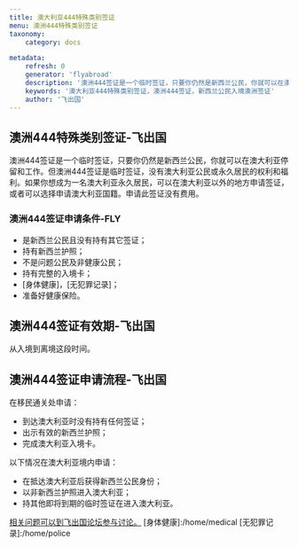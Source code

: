 ```yaml
---
title: 澳大利亚444特殊类别签证
menu: 澳洲444特殊类别签证
taxonomy:
    category: docs

metadata:
    refresh: 0
    generator: 'flyabroad'
    description: '澳洲444签证是一个临时签证，只要你仍然是新西兰公民，你就可以在澳大利亚停留和工作。但澳洲444签证是临时签证，没有澳大利亚公民或永久居民的权利和福利。如果你想成为一名澳大利亚永久居民，可以在澳大利亚以外的地方申请签证，或者可以选择申请澳大利亚国籍。申请此签证没有费用。'
    keywords: '澳大利亚444特殊类别签证，澳洲444签证，新西兰公民入境澳洲签证'
    author: '飞出国'
---
```


## 澳洲444特殊类别签证-飞出国

澳洲444签证是一个临时签证，只要你仍然是新西兰公民，你就可以在澳大利亚停留和工作。但澳洲444签证是临时签证，没有澳大利亚公民或永久居民的权利和福利。如果你想成为一名澳大利亚永久居民，可以在澳大利亚以外的地方申请签证，或者可以选择申请澳大利亚国籍。申请此签证没有费用。

### 澳洲444签证申请条件-FLY

* 是新西兰公民且没有持有其它签证；
* 持有新西兰护照；
* 不是问题公民及非健康公民；
* 持有完整的入境卡；
* [身体健康]，[无犯罪记录]；
* 准备好健康保险。

## 澳洲444签证有效期-飞出国

从入境到离境这段时间。

## 澳洲444签证申请流程-飞出国

在移民通关处申请：

* 到达澳大利亚时没有持有任何签证；
* 出示有效的新西兰护照；
* 完成澳大利亚入境卡。

以下情况在澳大利亚境内申请：

* 在抵达澳大利亚后获得新西兰公民身份；
* 以非新西兰护照进入澳大利亚；
* 持其他即将到期的临时签证在进入澳大利亚。

[相关问题可以到飞出国论坛参与讨论。](http://bbs.fcgvisa.com/t/5868?target=_blank)
[身体健康]:/home/medical
[无犯罪记录]:/home/police